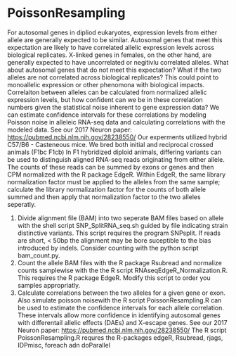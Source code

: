 # PoissonResampling
For autosomal genes in dipliod eukaryotes, expression levels from either allele are generally expected to be similar. Autosomal genes that meet this expectation are likely to have correlated allelic expression levels across biological replicates. X-linked genes in females, on the other hand, are generally expected to have uncorrelated or negitivlu correlated alleles. What about autosomal genes that do not meet this expectation? What if the two alleles are not correlated across biological replicates? This could point to monoallelic expression or other phenomona with biological impacts. Correlaiton between alleles can be calculated from normalized allelic expression levels, but how confident can we be in these correlation numbers given the statistical noise inherent to gene expression data? We can estimate confidence intervals for these correlations by modeling Poisson noise in alleleic RNA-seq data and calculating correlations with the modeled data. See our 2017 Neuron paper: https://pubmed.ncbi.nlm.nih.gov/28238550/
Our experments utilized hybrid C57/B6 - Casteneous mice. We bred both initial and reciprocal crossed animals (F1bc F1cb)
In F1 hybridized diploid animals, differing variants can be used to distinguish aligned RNA-seq reads originating from either allele. The counts of these reads can be summed by exons or genes and then CPM normalized with the R package EdgeR. Within EdgeR, the same library normalization factor must be applied to the alleles from the same sample; calculate the library normalization factor for the counts of both allele summed and then apply that normalization factor to the two alleles seperatly. 
1) Divide alignment file (BAM) into two seperate BAM files based on allele with the shell script SNP_SplitRNA_seq.sh guided by file indicating strain distinctive variants. This script requires the program SNPsplit. If reads are short, < 50bp the alignment may be bore suceptible to the bias introduced by indels. Consider counting with the python script bam_count.py.
2) Count the allele BAM files with the R package Rsubread and normalize counts samplewise with the the R script RNAseqEdgeR_Normalization.R. This requires the R package EdgeR. Modify this script to order you samples appropriatly. 
4) Calculate correlations between the two alleles for a given gene or exon. Also simulate poisson noisewith the R script PoissonResampling.R can be used to estimate the confidence intervals for each allele correlation. These intervals allow more confidence in identifying autosomal genes with differentail allelic effects (DAEs) and X-escape genes. See our 2017 Neuron paper: https://pubmed.ncbi.nlm.nih.gov/28238550/
The R script PoissonResampling.R requres the R-packages edgeR, Rsubread, rjags, IDPmisc, foreach adn doParallel


